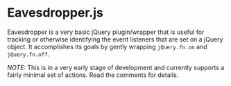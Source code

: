 Eavesdropper.js
===============

Eavesdropper is a very basic jQuery plugin/wrapper that is useful for tracking
or otherwise identifying the event listeners that are set on a jQuery object.
It accomplishes its goals by gently wrapping `jQuery.fn.on` and `jQuery.fn.off`.

*NOTE:* This is in a very early stage of development and currently supports a
fairly minimal set of actions. Read the comments for details.

